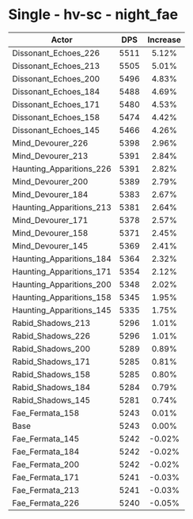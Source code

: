 # Single - hv-sc - night_fae
| Actor | DPS | Increase |
|---|:---:|:---:|
|Dissonant_Echoes_226|5511|5.12%|
|Dissonant_Echoes_213|5505|5.01%|
|Dissonant_Echoes_200|5496|4.83%|
|Dissonant_Echoes_184|5488|4.69%|
|Dissonant_Echoes_171|5480|4.53%|
|Dissonant_Echoes_158|5474|4.42%|
|Dissonant_Echoes_145|5466|4.26%|
|Mind_Devourer_226|5398|2.96%|
|Mind_Devourer_213|5391|2.84%|
|Haunting_Apparitions_226|5391|2.82%|
|Mind_Devourer_200|5389|2.79%|
|Mind_Devourer_184|5383|2.67%|
|Haunting_Apparitions_213|5381|2.64%|
|Mind_Devourer_171|5378|2.57%|
|Mind_Devourer_158|5371|2.45%|
|Mind_Devourer_145|5369|2.41%|
|Haunting_Apparitions_184|5364|2.32%|
|Haunting_Apparitions_171|5354|2.12%|
|Haunting_Apparitions_200|5348|2.02%|
|Haunting_Apparitions_158|5345|1.95%|
|Haunting_Apparitions_145|5335|1.75%|
|Rabid_Shadows_213|5296|1.01%|
|Rabid_Shadows_226|5296|1.01%|
|Rabid_Shadows_200|5289|0.89%|
|Rabid_Shadows_171|5285|0.81%|
|Rabid_Shadows_158|5285|0.80%|
|Rabid_Shadows_184|5284|0.79%|
|Rabid_Shadows_145|5281|0.74%|
|Fae_Fermata_158|5243|0.01%|
|Base|5243|0.00%|
|Fae_Fermata_145|5242|-0.02%|
|Fae_Fermata_184|5242|-0.02%|
|Fae_Fermata_200|5242|-0.02%|
|Fae_Fermata_171|5241|-0.03%|
|Fae_Fermata_213|5241|-0.03%|
|Fae_Fermata_226|5240|-0.05%|
